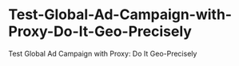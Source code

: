 # Test-Global-Ad-Campaign-with-Proxy-Do-It-Geo-Precisely
Test Global Ad Campaign with Proxy: Do It Geo-Precisely

